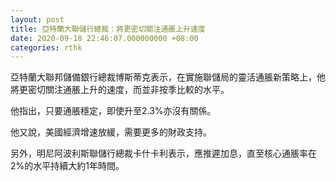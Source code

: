 ```yaml
---
layout: post
title: 亞特蘭大聯儲行總裁：將更密切關注通脹上升速度
date: 2020-09-18 22:46:07.000000000 +08:00
categories: rthk
---
```


亞特蘭大聯邦儲備銀行總裁博斯蒂克表示，在實施聯儲局的靈活通脹新策略上，他將更密切關注通脹上升的速度，而並非按季比較的水平。

他指出，只要通脹穩定，即使升至2.3%亦沒有關係。

他又說，美國經濟增速放緩，需要更多的財政支持。

另外，明尼阿波利斯聯儲行總裁卡什卡利表示，應推遲加息，直至核心通脹率在2%的水平持續大約1年時間。　
